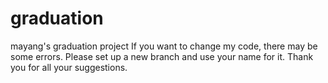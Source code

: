 # graduation
mayang's graduation project
If you want to change my code, there may be some errors. 
Please set up a new branch and use your name for it.
Thank you for all your suggestions.

